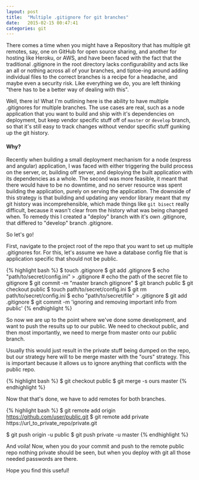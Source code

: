 ```yaml
---
layout: post
title:  "Multiple .gitignore for git branches"
date:   2015-02-15 00:47:41
categories: git
---
```


There comes a time when you might have a Repository that has multiple git remotes, say, one on GitHub for open source sharing, and another for hosting like Heroku, or AWS, and have been faced with the fact that the traditional .gitignore in the root directory lacks configurability and acts like an all or nothing across all of your branches, and tiptoe-ing around adding individual files to the correct branches is a recipe for a headache, and maybe even a security risk. Like everything we do, you are left thinking "there has to be a better way of dealing with this".

Well, there is! What I'm outlining here is the ability to have multiple .gitignores for multiple branches. The use cases are real, such as a node application that you want to build and ship with it's dependencies on deployment, but keep vendor specific stuff off of `master` or `develop` branch, so that it's still easy to track changes without vendor specific stuff gunking up the git history.

#### Why?

Recently when building a small deployment mechanism for a node (express and angular) application, I was faced with either triggering the build process on the server, or, building off server, and deploying the built application with its dependencies as a whole. The second was more feasible, it meant that there would have to be no downtime, and no server resource was spent building the application, purely on serving the application. The downside of this strategy is that building and updating any vendor library meant that my git history was incomprehensible, which made things like `git bisect` really difficult, because it wasn't clear from the history what was being changed when. To remedy this I created a "deploy" branch with it's own .gitignore, that differed to "develop" branch .gitignore.

So let's go!

First, navigate to the project root of the repo that you want to set up multiple .gitignores for. For this, let's assume we have a database config file that is application specific that should not be public.

{% highlight bash %}
$ touch .gitignore
$ git add .gitignore
$ echo "path/to/secret/config.ini" > .gitignore # echo the path of the secret file to gitignore
$ git commit -m "master branch gitignore"
$ git branch public
$ git checkout public
$ touch path/to/secret/config.ini
$ git rm path/to/secret/config.ini
$ echo "path/to/secret/file" > .gitignore
$ git add .gitignore
$ git commit -m 'ignoring and removing important info from public'
{% endhighlight %}

So now we are up to the point where we've done some development, and want to push the results up to our public. We need to checkout public, and then most importantly, we need to merge from master onto our public branch.

Usually this would just result in the private stuff being dumped on the repo, but our strategy here will to be merge master with the "ours" strategy. This is important because it allows us to ignore anything that conflicts with the public repo.

{% highlight bash %}
$ git checkout public
$ git merge -s ours master
{% endhighlight %}

Now that that's done, we have to add remotes for both branches.

{% highlight bash %}
$ git remote add origin
https://github.com/user/public.git
$ git remote add private
https://url_to_private_repo/private.git

$ git push origin -u public
$ git push private -u master
{% endhighlight %}

And voila! Now, when you do your commit and push to the remote public repo nothing private should be seen, but when you deploy with git all those needed passwords are there.

Hope you find this useful!


